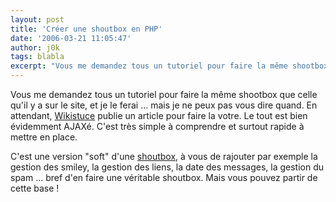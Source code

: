 ```yaml
---
layout: post
title: 'Créer une shoutbox en PHP'
date: '2006-03-21 11:05:47'
author: j0k
tags: blabla
excerpt: "Vous me demandez tous un tutoriel pour faire la même shootbox que celle qu'il y a sur le site, et je le ferai ... mais je ne peux pas vous dire quand.     \nEn attendant, [Wikistuce](http://www.wikistuce.info/) publie un article pour faire la votre. Le tout est bien évidemment AJAXé. C'est très simple à comprendre et surtout rapide à mettre en place.  \n   …"
---
```


Vous me demandez tous un tutoriel pour faire la même shootbox que celle qu'il y a sur le site, et je le ferai ... mais je ne peux pas vous dire quand.
En attendant, [Wikistuce](http://www.wikistuce.info/) publie un article pour faire la votre. Le tout est bien évidemment AJAXé. C'est très simple à comprendre et surtout rapide à mettre en place.

C'est une version &quot;soft&quot; d'une [shoutbox](http://www.wikistuce.info/doku.php/php/creer_une_shoutbox), à vous de rajouter par exemple la gestion des smiley, la gestion des liens, la date des messages, la gestion du spam ... bref d'en faire une véritable shoutbox.   Mais vous pouvez partir de cette base !
